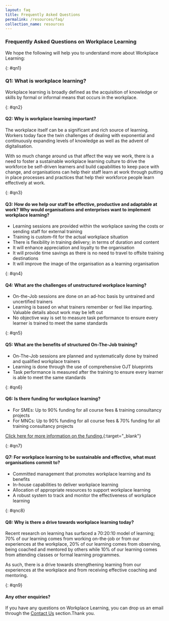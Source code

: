 ```yaml
---
layout: faq
title: Frequently Asked Questions
permalink: /resources/faq/
collection_name: resources
---
```


<!-- COMMENT: This page uses customised 'faq' layout to organise the content below. Go to "_layouts->faq.html" if you need to edit the layout for this page, or change the layout to 'leftnav-page-content' in the header code snippet above to switch to a standard page layout -->

<!-- NOTE: Each Q&A must be preceded with a '{: #qn{Number}}' (e.g. {: #qn1}) as a unique identifier -->

<!-- COMMENT: The {:target="_blank"} syntax at the end of the Markdown webpage URL is used to open the URL in a new window tab -->


### Frequently Asked Questions on Workplace Learning

We hope the following will help you to understand more about Workplace Learning:

{: #qn1}
### Q1: What is workplace learning?
Workplace learning is broadly defined as the acquisition of knowledge or skills by formal or informal means that occurs in the workplace.


{: #qn2}
#### Q2: Why is workplace learning important? 
The workplace itself can be a significant and rich source of learning. Workers today face the twin challenges of dealing with exponential and continuously expanding levels of knowledge as well as the advent of digitalisation. 

With so much change around us that affect the way we work, there is a need to foster a sustainable workplace learning culture to drive the workforce be self-driven learners and build capabilities to keep pace with change, and organisations can help their staff learn at work through putting in place processes and practices that help their workforce people learn effectively at work. 


{: #qn3}
#### Q3: How do we help our staff be effective, productive and adaptable at work? Why would organisations and enterprises want to implement workplace learning?

- Learning sessions are provided within the workplace saving the costs or sending staff for external training
- Training is custom-fit for the actual workplace situation
- There is flexibility in training delivery; in terms of duration and content
- It will enhance appreciation and loyalty to the organisation
- It will provide time savings as there is no need to travel to offsite training destinations
- It will improve the image of the organisation as a learning organisation 


{: #qn4}
#### Q4: What are the challenges of unstructured workplace learning?
- On-the-Job sessions are done on an ad-hoc basis by untrained and uncertified trainers
- Learning is based on what trainers remember or feel like imparting. Valuable details about work may be left out
- No objective way is set to measure task performance to ensure every learner is trained to meet the same standards


{: #qn5}
#### Q5: What are the benefits of structured On-The-Job training?
- On-The-Job sessions are planned and systematically done by trained and qualified workplace trainers
- Learning is done through the use of comprehensive OJT blueprints 
- Task performance is measured after the training to ensure every learner is able to meet the same standards


{: #qn6}
#### Q6: Is there funding for workplace learning?
- For SMEs: Up to 90% funding for all course fees &
training consultancy projects
- For MNCs: Up to 90% funding for all course fees &
70% funding for all training consultancy projects

[Click here for more information on the funding.](https://nyp-wpl-staging.netlify.com/workplace-learning/available-funding/){:target="_blank"}


{: #qn7}
#### Q7: For workplace learning to be sustainable and effective, what must organisations commit to?
- Committed management that promotes workplace learning and its benefits 
- In-house capabilities to deliver workplace learning 
- Allocation of appropriate resources to support workplace learning 
- A robust system to track and monitor the effectiveness of workplace learning 


{: #qnc8}
#### Q8: Why is there a drive towards workplace learning today?
Recent research on learning has surfaced a 70:20:10 model of learning; 70% of our learning comes from working on-the-job or from our experiences at the workplace, 20% of our learning comes from observing, being coached and mentored by others while 10% of our learning comes from attending classes or formal learning programmes. 

As such, there is a drive towards strengthening learning from our experiences at the workplace and from receiving effective coaching and mentoring. 


{: #qn9}
#### Any other enquiries?
If you have any questions on Workplace Learning, you can drop us an email through the [Contact Us](/contact-us) section.Thank you.
